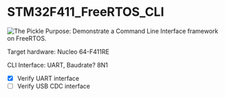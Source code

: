 # STM32F411_FreeRTOS_CLI
![The Pickle](https://avatars.githubusercontent.com/u/46461748?s=120&v=4)
Purpose: Demonstrate a Command Line Interface framework on FreeRTOS.

Target hardware: Nucleo 64-F411RE

CLI Interface: UART, Baudrate? 8N1

 - [x] Verify UART interface
 - [ ] Verify USB CDC interface
